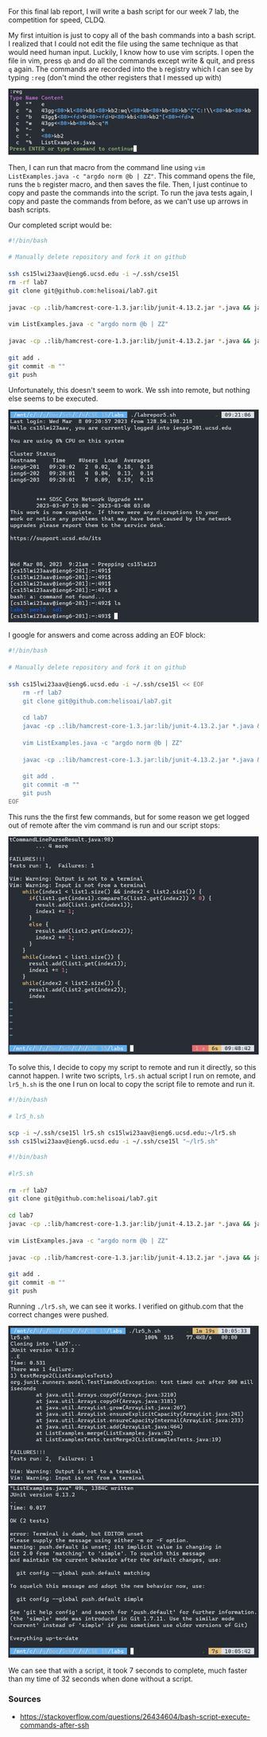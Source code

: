 For this final lab report, I will write a bash script for our week 7 lab, the competition for speed, CLDQ. 

My first intuition is just to copy all of the bash commands into a bash script. I realized that I could not edit the file using the same technique as that would need human input. Luckily, I know how to use vim scripts. I open the file in vim, press `qb` and do all the commands except write & quit, and press `q` again. The commands are recorded into the `b` registry which I can see by typing `:reg` (don't mind the other registers that I messed up with)

![Image](/imgaes/lab-report-5/vim1.png)

Then, I can run that macro from the command line using `vim ListExamples.java -c "argdo norm @b | ZZ"`. This command opens the file, runs the `b` register macro, and then saves the file.
Then, I just continue to copy and paste the commands into the script. To run the java tests again, I copy and paste the commands from before, as we can't use up arrows in bash scripts.

Our completed script would be: 

```sh
#!/bin/bash

# Manually delete repository and fork it on github

ssh cs15lwi23aav@ieng6.ucsd.edu -i ~/.ssh/cse15l
rm -rf lab7
git clone git@github.com:helisoai/lab7.git

javac -cp .:lib/hamcrest-core-1.3.jar:lib/junit-4.13.2.jar *.java && java -cp .:/lib/hamcrest-core.1.3.jar:lib/junit-4.13.2.jar org.junit.runner.JUnitCore ListExamplesTests

vim ListExamples.java -c "argdo norm @b | ZZ"

javac -cp .:lib/hamcrest-core-1.3.jar:lib/junit-4.13.2.jar *.java && java -cp .:/lib/hamcrest-core.1.3.jar:lib/junit-4.13.2.jar org.junit.runner.JUnitCore ListExamplesTests

git add .
git commit -m ""
git push
```

Unfortunately, this doesn't seem to work. We ssh into remote, but nothing else seems to be executed.

![Image](/imgaes/lab-report-5/failure.png)

I google for answers and come across adding an EOF block:

```sh
#!/bin/bash

# Manually delete repository and fork it on github

ssh cs15lwi23aav@ieng6.ucsd.edu -i ~/.ssh/cse15l << EOF
	rm -rf lab7
	git clone git@github.com:helisoai/lab7.git

	cd lab7
	javac -cp .:lib/hamcrest-core-1.3.jar:lib/junit-4.13.2.jar *.java && java -cp .:lib/hamcrest-core-1.3.jar:lib/junit-4.13.2.jar org.junit.runner.JUnitCore ListExamplesTestss

	vim ListExamples.java -c "argdo norm @b | ZZ"

	javac -cp .:lib/hamcrest-core-1.3.jar:lib/junit-4.13.2.jar *.java && java -cp .:lib/hamcrest-core-1.3.jar:lib/junit-4.13.2.jar org.junit.runner.JUnitCore ListExamplesTests

	git add .
	git commit -m ""
	git push
EOF
```

This runs the the first few commands, but for some reason we get logged out of remote after the vim command is run and our script stops:

![Image](/imgaes/lab-report-5/failure2.png)

To solve this, I decide to copy my script to remote and run it directly, so this cannot happen. I write two scripts, `lr5.sh` actual script I run on remote, and `lr5_h.sh` is the one I run on local to copy the script file to remote and run it.

```sh
#!/bin/bash

# lr5_h.sh

scp -i ~/.ssh/cse15l lr5.sh cs15lwi23aav@ieng6.ucsd.edu:~/lr5.sh
ssh cs15lwi23aav@ieng6.ucsd.edu -i ~/.ssh/cse15l "~/lr5.sh"
```

```sh
#!/bin/bash

#lr5.sh

rm -rf lab7
git clone git@github.com:helisoai/lab7.git

cd lab7
javac -cp .:lib/hamcrest-core-1.3.jar:lib/junit-4.13.2.jar *.java && java -cp .:lib/hamcrest-core-1.3.jar:lib/junit-4.13.2.jar org.junit.runner.JUnitCore ListExamplesTests

vim ListExamples.java -c "argdo norm @b | ZZ"

javac -cp .:lib/hamcrest-core-1.3.jar:lib/junit-4.13.2.jar *.java && java -cp .:lib/hamcrest-core-1.3.jar:lib/junit-4.13.2.jar org.junit.runner.JUnitCore ListExamplesTests

git add .
git commit -m ""
git push
```

Running `./lr5.sh`, we can see it works. I verified on github.com that the correct changes were pushed.

![Image](/imgaes/lab-report-5/success1.png)
![Image](/imgaes/lab-report-5/success2.png)

We can see that with a script, it took 7 seconds to complete, much faster than my time of 32 seconds when done without a script.

### Sources
* https://stackoverflow.com/questions/26434604/bash-script-execute-commands-after-ssh
